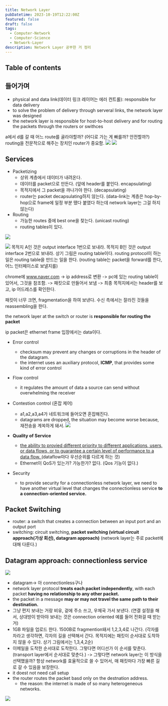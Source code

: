 ```yaml
---
title: Network Layer
pubDatetime: 2023-10-19T12:22:00Z
featured: false
draft: false
tags:
  - Computer-Network
  - Computer-Science
  - Network-Layer
description: Network Layer 공부한 거 정리
---
```


## Table of contents

## 들어가며

- physical and data link(데이터 링크 레이어는 에러 컨트롤): responsible for data delivery
- to solve the problem of delivery through serveral links, the network layer was designed
- the network layer is responsible for host-to-host delivery and for routing the packets through the routers or swithces

a에서 d를 갈 때 어느 route를 골라야할까? (어디로 가는 게 빠를까? 안전할까?)
routing을 전문적으로 해주는 장치인 router가 중요함.
![](https://res.cloudinary.com/gyunseo-blog/image/upload/v1698669625/network-layer-1697686506932.jpeg)
![](https://res.cloudinary.com/gyunseo-blog/image/upload/v1698669625/network-layer-1697686274993.jpeg)

## Services

- Packetizing
  - 상위 계층에서 데이터가 내려온다.
  - 데이터를 packet으로 만든다. (앞에 header를 붙인다. encapsulating)
  - 목적지에서 그 packet을 까나가야 한다. (decapsulating)
  - router는 packet decapsulating하지 않는다. (data-link는 계층은 hop-by-hop으로 frame에 일정 부분 뗐다 붙였다 하는데 network layer는 그걸 하지 않는다)
- Routing
  - 가능한 routes 중에 best one을 찾는다. (unicast routing)
  - routing tables이 있다.

![](https://res.cloudinary.com/gyunseo-blog/image/upload/v1698669625/network-layer-1697686506932.jpeg)

![](https://res.cloudinary.com/gyunseo-blog/image/upload/v1698669625/network-layer-1697686563197.jpeg)
목적지 A인 것은 output interface 1번으로 보내라.
목적지 B인 것은 output interface 2번으로 보내라.
상기 그림은 routing table이다.
routing protocol이 하는 일은 routing table을 만드는 일을 한다. (routing table는 packet을 forward를 한다, 어느 인터페이스로 보낼지를)

chrome에 www.naver.com -> ip address로 변환 -> pc에 있는 routing table이 있어서, 그것을 참조함. -> 패킷으로 만들어서 보냄 -> 최종 목적지에서는 header를 보고, ip 어드레스를 확인한다.

패킷이 너무 크면, fragmentation을 하여 보낸다.
수신 측에서는 잘라진 것들을 reassembling을 한다.

the network layer at the switch or router is **responsible for routing the packet**

ip packet은 ethernet frame 입장에서는 data이다.

- Error control
  - checksum may prevent any changes or corruptions in the header of the datagram.
  - the internet uses an auxiliary protocol, **ICMP**, that provides some kind of error control
- Flow control

  - it regulates the amount of data a source can send without overwhelming the receiver

- Contestion control (혼잡 제어)
  - a1,a2,a3,a4가 네트워크에 들어오면 혼잡해진다.
  - datagrams are dropped, the situation may become worse because, 재전송을 계쏙하게 돼서.
    ![](https://res.cloudinary.com/gyunseo-blog/image/upload/v1698669625/network-layer-1697687226265.jpeg)
- **Quality of Service**

  - <u>the ability to provied different priority to different applications, users, or data flows, or to guarantee a certain level of performance to a data flow. </u> (dataflow마다 우선순위를 다르게 하는 것)
  - Ethernet이 QoS가 있는가? 가능한가? 없다. (Qos 기능이 없다.)

- Security
  - to provide security for a connectionless network layer, we need to have another virtual level that changes the connectionless service **to a connection-oriented service.**

## Packet Switching

- router: a switch that creates a connection between an input port and an output port
- switching: circuit switching, **packet switching (virtual circuit approach(가상 회선), datagram approach)** (network layer는 주로 packet에 대해 다룬다.)

## Datagram approach: connectionless service

![](https://res.cloudinary.com/gyunseo-blog/image/upload/v1698669625/network-layer-1697687787184.jpeg)

- datagram-> 아 connectionless구나
- network layer protocol **treats each packet independently**, with each packet **having no relationship to any other packet.**
- the packet in a message **may or may not travel the same path to their destination.**
- 그냥 편지 보내는 거랑 비유, 겉에 주소 쓰고, 우체국 가서 보낸다. (연결 설정을 해서, 상대방이 받아야 보내는 것은 connection oriented 예를 들어 전화걸 때 받는 거)
- 1GB 파일을 업로드 한다. 1500B로 fragmention돼서 1,2,3,4로 나간다. (각자를 차라고 생각하면, 각자의 길을 선택해서 간다. 목적지에는 패킷이 순서대로 도착하지 않을 수 있다. 상기 그림에서는 1,3,4,2순)
- 이메일을 도착한 순서대로 도착한다. 그렇다면 어디선가 이 순서를 맞춘다. (transport layer에서 순서대로 맞춘다.) -> 그렇다면 network layer는 이 방식을 선택했을까? 항상 network를 효율적으로 쓸 수 있어서, 매 패킷마다 가장 빠른 길로 갈 수 있음을 보장한다.
- it doest not need call setup
- the router routes the packet basd only on the destnation address.
  - the reason: the internet is made of so many heterogeneous networks.

![](https://res.cloudinary.com/gyunseo-blog/image/upload/v1698669625/network-layer-1697688294327.jpeg)
